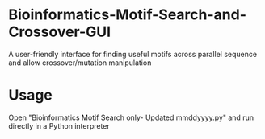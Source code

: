 # Bioinformatics-Motif-Search-and-Crossover-GUI
A user-friendly interface for finding useful motifs across parallel sequence and allow crossover/mutation manipulation

# Usage
Open "Bioinformatics Motif Search only- Updated mmddyyyy.py" and run directly in a Python interpreter
